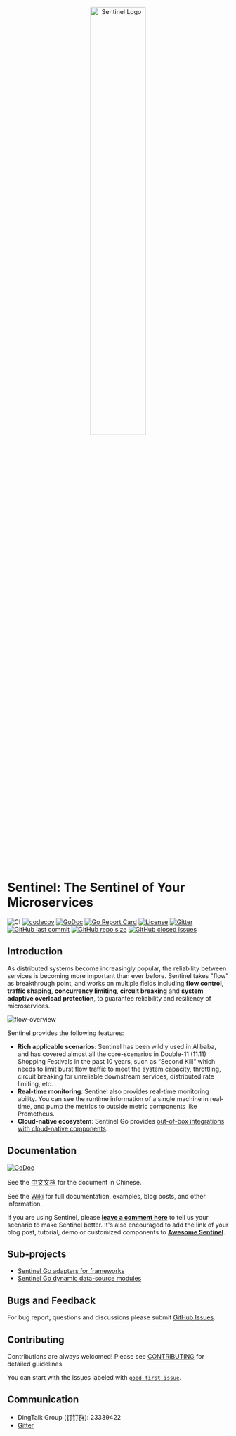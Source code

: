 <p align="center">
	<img src="https://user-images.githubusercontent.com/9434884/43697219-3cb4ef3a-9975-11e8-9a9c-73f4f537442d.png" alt="Sentinel Logo" width="50%">
<p align="center">
  
# Sentinel: The Sentinel of Your Microservices

![CI](https://github.com/alibaba/sentinel-golang/workflows/CI/badge.svg?branch=master)
[![codecov](https://codecov.io/gh/alibaba/sentinel-golang/branch/master/graph/badge.svg)](https://codecov.io/gh/alibaba/sentinel-golang)
[![GoDoc](https://pkg.go.dev/badge/github.com/alibaba/sentinel-golang)](https://pkg.go.dev/github.com/alibaba/sentinel-golang)
[![Go Report Card](https://goreportcard.com/badge/github.com/alibaba/sentinel-golang)](https://goreportcard.com/report/github.com/alibaba/sentinel-golang)
[![License](https://img.shields.io/badge/license-Apache%202-4EB1BA.svg)](https://www.apache.org/licenses/LICENSE-2.0.html)
[![Gitter](https://badges.gitter.im/alibaba/Sentinel.svg)](https://gitter.im/alibaba/Sentinel)
[![GitHub last commit](https://img.shields.io/github/last-commit/alibaba/sentinel-golang.svg?style=flat-square)](https://github.com/alibaba/sentinel-golang/commits/dev)
[![GitHub repo size](https://img.shields.io/github/repo-size/alibaba/sentinel-golang)](https://github.com/alibaba/sentinel-golang)
[![GitHub closed issues](https://img.shields.io/github/issues-closed/alibaba/sentinel-golang.svg?style=flat-square)](alibaba/sentinel-golang/issues?q=is%3Aissue+is%3Aclosed)

## Introduction

As distributed systems become increasingly popular, the reliability between services is becoming more important than ever before.
Sentinel takes "flow" as breakthrough point, and works on multiple fields including **flow control**, **traffic shaping**, **concurrency limiting**, **circuit breaking** and **system adaptive overload protection**, to guarantee reliability and resiliency of microservices.

![flow-overview](https://raw.githubusercontent.com/sentinel-group/sentinel-website/master/img/sentinel-flow-index-overview-en.jpg)

Sentinel provides the following features:

- **Rich applicable scenarios**: Sentinel has been wildly used in Alibaba, and has covered almost all the core-scenarios in Double-11 (11.11) Shopping Festivals in the past 10 years, such as “Second Kill” which needs to limit burst flow traffic to meet the system capacity, throttling, circuit breaking for unreliable downstream services, distributed rate limiting, etc.
- **Real-time monitoring**: Sentinel also provides real-time monitoring ability. You can see the runtime information of a single machine in real-time, and pump the metrics to outside metric components like Prometheus.
- **Cloud-native ecosystem**: Sentinel Go provides [out-of-box integrations with cloud-native components](https://sentinelguard.io/en-us/docs/golang/open-source-framework-integrations.html).

## Documentation

[![GoDoc](https://pkg.go.dev/badge/github.com/alibaba/sentinel-golang)](https://pkg.go.dev/github.com/alibaba/sentinel-golang)

See the [中文文档](https://sentinelguard.io/zh-cn/docs/golang/basic-api-usage.html) for the document in Chinese.

See the [Wiki](https://github.com/alibaba/sentinel-golang/wiki) for full documentation, examples, blog posts, and other information.

If you are using Sentinel, please [**leave a comment here**](https://github.com/alibaba/Sentinel/issues/18) to tell us your scenario to make Sentinel better.
It's also encouraged to add the link of your blog post, tutorial, demo or customized components to [**Awesome Sentinel**](https://github.com/alibaba/sentinel-awesome).

## Sub-projects

- [Sentinel Go adapters for frameworks](https://sentinelguard.io/en-us/docs/golang/open-source-framework-integrations.html)
- [Sentinel Go dynamic data-source modules](https://sentinelguard.io/en-us/docs/golang/dynamic-data-source-usage.html)

## Bugs and Feedback

For bug report, questions and discussions please submit [GitHub Issues](https://github.com/alibaba/sentinel-golang/issues).

## Contributing

Contributions are always welcomed! Please see [CONTRIBUTING](./CONTRIBUTING.md) for detailed guidelines.

You can start with the issues labeled with [`good first issue`](https://github.com/alibaba/sentinel-golang/issues?q=is%3Aissue+is%3Aopen+label%3A%22good+first+issue%22).

## Communication

- DingTalk Group (钉钉群): 23339422
- [Gitter](https://gitter.im/alibaba/Sentinel)
